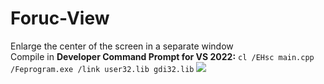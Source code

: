 # Foruc-View
Enlarge the center of the screen in a separate window   
Compile in <b>Developer Command Prompt for VS 2022:</b> ```cl /EHsc main.cpp /Feprogram.exe /link user32.lib gdi32.lib```
<img src="https://i.postimg.cc/rynnpmvh/2025-09-04-213617.png">
